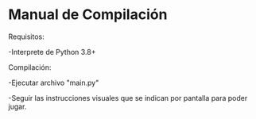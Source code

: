 # Manual de Compilación
Requisitos:

-Interprete de Python 3.8+

Compilación:

-Ejecutar archivo "main.py"

-Seguir las instrucciones visuales que se indican por pantalla para poder jugar.
